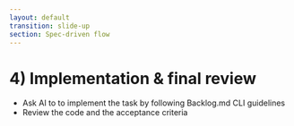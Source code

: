 ```yaml
---
layout: default
transition: slide-up
section: Spec-driven flow
---
```


# 4) Implementation & final review

<v-clicks>

* Ask AI to to implement the task by following Backlog.md CLI guidelines
* Review the code and the acceptance criteria

</v-clicks>
